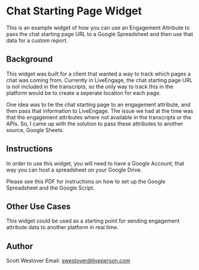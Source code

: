 # Chat Starting Page Widget
This is an example widget of how you can use an Engagement Attribute to pass the chat starting page URL to a Google Spreadsheet and then use that data for a custom report.

## Background
This widget was built for a client that wanted a way to track which pages a chat was coming from. Currently in LiveEngage, the chat starting page URL is not included in the transcripts, so the only way to track this in the platform would be to create a seperate location for each page.

One idea was to tie the chat starting page to an engagement attribute, and then pass that information to LiveEngage. The issue we had at the time was that the engagement attributes where not available in the transcripts or the APIs. So, I came up with the solution to pass these attributes to another source, Google Sheets.

## Instructions
In order to use this widget, you will need to have a Google Account, that way you can host a spreadsheet on your Google Drive. 

Please see this PDF for instructions on how to set up the Google Spreadsheet and the Google Script.

## Other Use Cases
This widget could be used as a starting point for sending engagement attribute data to another platform in real time.

## Author
Scott Westover 
Email: swestover@liveperson.com